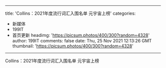 
---
title: 'Collins：2021年度流行词汇入围名单 元宇宙上榜'
categories: 
 - 新媒体
 - 199IT
 - 首页更新
headimg: 'https://picsum.photos/400/300?random=4328'
author: 199IT
comments: false
date: Thu, 25 Nov 2021 12:13:26 GMT
thumbnail: 'https://picsum.photos/400/300?random=4328'
---

<div>   
Collins：2021年度流行词汇入围名单 元宇宙上榜  
</div>
            
